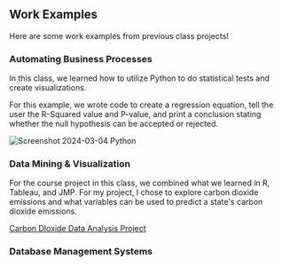 ## Work Examples
Here are some work examples from previous class projects!

### Automating Business Processes 
In this class, we learned how to utilize Python to do statistical tests and create visualizations.

For this example, we wrote code to create a regression equation, tell the user the R-Squared value and P-value, and print a conclusion stating whether the null hypothesis can be accepted or rejected.

![Screenshot 2024-03-04 Python ](https://github.com/katharinecooper/KatharineCooper/assets/123204330/13eb7135-bd6a-49f0-80fe-7a3ebdab1e51)


### Data Mining & Visualization
For the course project in this class, we combined what we learned in R, Tableau, and JMP. For my project, I chose to explore carbon dioxide emissions and what variables can be used to predict a state's carbon dioxide emissions.

[Carbon DIoxide Data Analysis Project](CarbonDioxiddDataAnalysisProject.pdf)

### Database Management Systems
